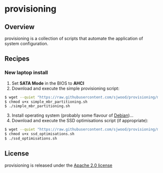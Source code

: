 # provisioning

## Overview

provisioning is a collection of scripts that automate the application of system configuration.

## Recipes

### New laptop install

  1. Set **SATA Mode** in the BIOS to **AHCI**
  2. Download and execute the simple provisioning script:
```bash
$ wget --quiet "https://raw.githubusercontent.com/sjwood/provisioning/master/simple_mbr_partitioning.sh"
$ chmod u+x simple_mbr_partitioning.sh
$ ./simple_mbr_partitioning.sh
```
  3. Install operating system (probably some flavour of [Debian][1])...
  4. Download and execute the SSD optimisations script (if appropriate):
```bash
$ wget --quiet "https://raw.githubusercontent.com/sjwood/provisioning/master/ssd_optimisations.sh"
$ chmod u+x ssd_optimisations.sh
$ ./ssd_optimisations.sh
```

## License

provisioning is released under the [Apache 2.0 license][2]

  [1]: https://www.debian.org
  [2]: http://opensource.org/licenses/Apache-2.0

